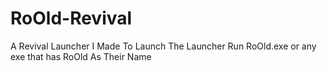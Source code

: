 # RoOld-Revival
A Revival Launcher I Made
To Launch The Launcher Run RoOld.exe or any exe that has RoOld As Their Name
